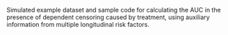 Simulated example dataset and sample code for calculating the AUC in the presence of dependent censoring caused by treatment, using auxiliary information from multiple longitudinal risk factors.
